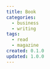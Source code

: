 ```yaml
---
title: Book
categories:
  - business
  - writing
tags:
  - read
  - magazine
created: 0.1.0
updated: 1.0.0
---
```

